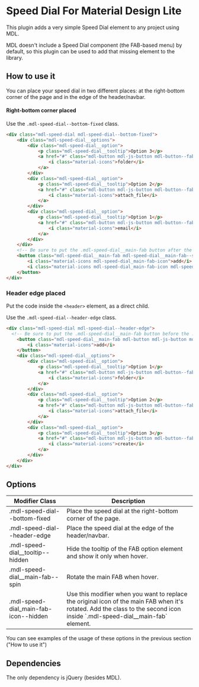 # Speed Dial For Material Design Lite

This plugin adds a very simple Speed Dial element to any project using MDL.

MDL doesn't include a Speed Dial component (the FAB-based menu) by default, so this plugin can be used to add that missing element to the library.

## How to use it
You can place your speed dial in two different places: at the right-bottom corner of the page and in the edge of the header/navbar.

#### Right-bottom corner placed
Use the `.mdl-speed-dial--bottom-fixed` class.
```html
<div class="mdl-speed-dial mdl-speed-dial--bottom-fixed">
	<div class="mdl-speed-dial__options">
		<div class="mdl-speed-dial__option">
			<p class="mdl-speed-dial__tooltip">Option 3</p>
			<a href="#" class="mdl-button mdl-js-button mdl-button--fab mdl-button--mini-fab">
				<i class="material-icons">folder</i>
			</a>
		</div>
		<div class="mdl-speed-dial__option">
			<p class="mdl-speed-dial__tooltip">Option 2</p>
			<a href="#" class="mdl-button mdl-js-button mdl-button--fab mdl-button--mini-fab">
				<i class="material-icons">attach_file</i>
			</a>
		</div>
		<div class="mdl-speed-dial__option">
			<p class="mdl-speed-dial__tooltip">Option 1</p>
			<a href="#" class="mdl-button mdl-js-button mdl-button--fab mdl-button--mini-fab">
				<i class="material-icons">email</i>
			</a>
		</div>
	</div>
	<!-- Be sure to put the .mdl-speed-dial__main-fab button after the .mdl-speed-dial__options section -->
	<button class="mdl-speed-dial__main-fab mdl-speed-dial__main-fab--spin mdl-button mdl-js-button mdl-button--fab mdl-js-ripple-effect mdl-button--colored">
		<i class="material-icons mdl-speed-dial_main-fab-icon">add</i>
		<i class="material-icons mdl-speed-dial_main-fab-icon mdl-speed-dial_main-fab-icon--hidden">create</i>
	</button>
</div>
```
### Header edge placed
Put the code inside the ```<header>``` element, as a direct child.

Use the `.mdl-speed-dial--header-edge` class.
```html
<div class="mdl-speed-dial mdl-speed-dial--header-edge">
  <!-- Be sure to put the .mdl-speed-dial__main-fab button before the .mdl-speed-dial__options section -->
	<button class="mdl-speed-dial__main-fab mdl-button mdl-js-button mdl-button--fab mdl-js-ripple-effect mdl-button--colored">
		<i class="material-icons">add</i>
	</button>
	<div class="mdl-speed-dial__options">
		<div class="mdl-speed-dial__option">
			<p class="mdl-speed-dial__tooltip">Option 1</p>
			<a href="#" class="mdl-button mdl-js-button mdl-button--fab mdl-button--mini-fab">
				<i class="material-icons">folder</i>
			</a>
		</div>
		<div class="mdl-speed-dial__option">
			<p class="mdl-speed-dial__tooltip">Option 2</p>
			<a href="#" class="mdl-button mdl-js-button mdl-button--fab mdl-button--mini-fab">
				<i class="material-icons">attach_file</i>
			</a>
		</div>
		<div class="mdl-speed-dial__option">
			<p class="mdl-speed-dial__tooltip">Option 3</p>
			<a href="#" class="mdl-button mdl-js-button mdl-button--fab mdl-button--mini-fab">
				<i class="material-icons">create</i>
			</a>
		</div>
	</div>
</div>
```

## Options

<table>
	<thead>
		<tr>
			<th>Modifier Class</th>
			<th>Description</th>
		</tr>
	</head>
	<tbody>
		<tr>
			<td>.mdl-speed-dial--bottom-fixed</td>
			<td>Place the speed dial at the right-bottom corner of the page.</td>
		</tr>
		<tr>
			<td>.mdl-speed-dial--header-edge</td>
			<td>Place the speed dial at the edge of the header/navbar.</td>
		</tr>
		<tr>
			<td>.mdl-speed-dial__tooltip--hidden</td>
			<td>Hide the tooltip of the FAB option element and show it only when hover.</td>
		</tr>
		<tr>
			<td>.mdl-speed-dial__main-fab--spin</td>
			<td>Rotate the main FAB when hover.</td>
		</tr>
		<tr>
			<td>.mdl-speed-dial_main-fab-icon--hidden</td>
			<td>Use this modifier when you want to replace the original icon of the main FAB when it's rotated. Add the class to the second icon inside `.mdl-speed-dial__main-fab` element.</td>
		</tr>
	</tbody>
</table>

You can see examples of the usage of these options in the previous section ("How to use it")



## Dependencies
The only dependency is jQuery (besides MDL).
